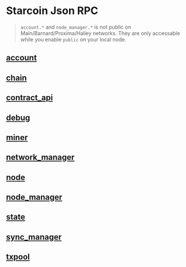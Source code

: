 # Starcoin Json RPC

> `account.*` and `node_manager.*` is not public on Main/Barnard/Proxima/Halley networks. They are only accessable while you enable `public` on your local node.

## [account](https://playground.open-rpc.org/?schemaUrl=https://raw.githubusercontent.com/starcoinorg/starcoin/master/rpc/api/generated_rpc_schema/account.json)

## [chain](https://playground.open-rpc.org/?schemaUrl=https://raw.githubusercontent.com/starcoinorg/starcoin/master/rpc/api/generated_rpc_schema/chain.json)

## [contract_api](https://playground.open-rpc.org/?schemaUrl=https://raw.githubusercontent.com/starcoinorg/starcoin/master/rpc/api/generated_rpc_schema/contract_api.json)

## [debug](https://playground.open-rpc.org/?schemaUrl=https://raw.githubusercontent.com/starcoinorg/starcoin/master/rpc/api/generated_rpc_schema/debug.json)

## [miner](https://playground.open-rpc.org/?schemaUrl=https://raw.githubusercontent.com/starcoinorg/starcoin/master/rpc/api/generated_rpc_schema/miner.json)

## [network_manager](https://playground.open-rpc.org/?schemaUrl=https://raw.githubusercontent.com/starcoinorg/starcoin/master/rpc/api/generated_rpc_schema/network_manager.json)

## [node](https://playground.open-rpc.org/?schemaUrl=https://raw.githubusercontent.com/starcoinorg/starcoin/master/rpc/api/generated_rpc_schema/node.json)

## [node_manager](https://playground.open-rpc.org/?schemaUrl=https://raw.githubusercontent.com/starcoinorg/starcoin/master/rpc/api/generated_rpc_schema/node_manager.json)

## [state](https://playground.open-rpc.org/?schemaUrl=https://raw.githubusercontent.com/starcoinorg/starcoin/master/rpc/api/generated_rpc_schema/state.json)

## [sync_manager](https://playground.open-rpc.org/?schemaUrl=https://raw.githubusercontent.com/starcoinorg/starcoin/master/rpc/api/generated_rpc_schema/sync_manager.json)

## [txpool](https://playground.open-rpc.org/?schemaUrl=https://raw.githubusercontent.com/starcoinorg/starcoin/master/rpc/api/generated_rpc_schema/txpool.json)
